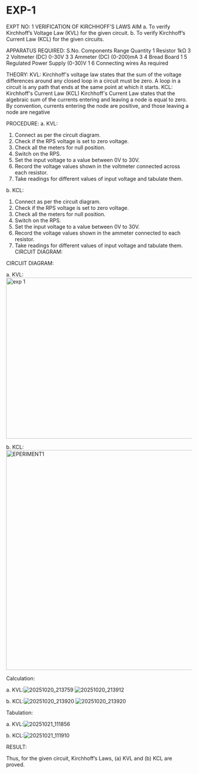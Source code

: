 # EXP-1
EXPT NO: 1	VERIFICATION OF KIRCHHOFF’S LAWS
AIM
a.   To verify Kirchhoff’s Voltage Law (KVL) for the given circuit. 
b.   To verify Kirchhoff’s Current Law (KCL) for the given circuits.

APPARATUS REQUIRED:
S.No.	Components	Range	Quantity
1	Resistor	1kΩ	3
2	Voltmeter (DC)	0-30V	3
3	Ammeter (DC)	(0-200)mA	3
4	Bread Board		1
5	Regulated Power Supply	(0-30)V	1
6	Connecting wires		As required

THEORY:
KVL: Kirchhoff's voltage law states that the sum of the voltage differences around any closed loop in a circuit must be zero. A loop in a circuit is any path that ends at the same point at which it starts.
KCL:
Kirchhoff's Current Law (KCL) Kirchhoff's Current Law states that the algebraic sum of the currents entering and leaving a node is equal to zero. By convention, currents entering the node are positive, and those leaving a node are negative


PROCEDURE:
a.   KVL:
1.   Connect as per the circuit diagram.
2.   Check if the RPS voltage is set to zero voltage.
3.   Check all the meters for null position.
4.   Switch on the RPS.
5.   Set the input voltage to a value between 0V to 30V.
6.   Record the voltage values shown in the voltmeter connected across each resistor.
7.   Take readings for different values of input voltage and tabulate them.


b.  KCL:
1.   Connect as per the circuit diagram.
2.   Check if the RPS voltage is set to zero voltage.
3.   Check all the meters for null position.
4.   Switch on the RPS.
5.   Set the input voltage to a value between 0V to 30V.
6.   Record the voltage values shown in the ammeter connected to each resistor.
7.   Take readings for different values of input voltage and tabulate them. 
CIRCUIT DIAGRAM:

CIRCUIT DIAGRAM:


a.   KVL:<img width="607" height="437" alt="exp 1" src="https://github.com/user-attachments/assets/f17690a9-fd5f-4bf4-aa64-f6288cf62358" />

 


b.  KCL:<img width="727" height="597" alt="EPERIMENT1" src="https://github.com/user-attachments/assets/8f02b08b-f498-44ea-b60c-1773ab3b4676" />

 

Calculation:

a.   KVL:![20251020_213759](https://github.com/user-attachments/assets/42c4c369-9b35-48b3-a54d-b317e76354f0)
![20251020_213912](https://github.com/user-attachments/assets/1bd0f93e-474f-40b7-9da0-0727d4d30a14)

 


b.  KCL:![20251020_213920](https://github.com/user-attachments/assets/2abe5dec-c453-4df0-a311-3ffdeb2405be)
![20251020_213920](https://github.com/user-attachments/assets/066616fb-e4a8-47bf-b94e-ce75b9b3df94)





Tabulation:

a.   KVL:![20251021_111856](https://github.com/user-attachments/assets/1b25f88c-382c-481b-a3ba-48fe7b3495c4)

 


b.  KCL:![20251021_111910](https://github.com/user-attachments/assets/7cc55175-78bf-4894-9d9b-77e2e1e2dcfb)




RESULT:

Thus, for the given circuit, Kirchhoff’s Laws, (a) KVL and (b) KCL are proved.
